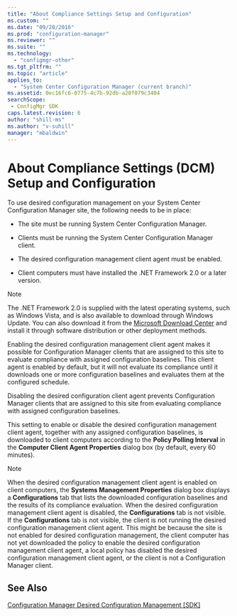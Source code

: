 ```yaml
---
title: "About Compliance Settings Setup and Configuration"
ms.custom: ""
ms.date: "09/20/2016"
ms.prod: "configuration-manager"
ms.reviewer: ""
ms.suite: ""
ms.technology:
  - "configmgr-other"
ms.tgt_pltfrm: ""
ms.topic: "article"
applies_to:
  - "System Center Configuration Manager (current branch)"
ms.assetid: 0ec16fc6-0775-4c7b-92db-a28f079c3404searchScope: - ConfigMgr SDK
caps.latest.revision: 6
author: "shill-ms"
ms.author: "v-suhill"
manager: "mbaldwin"
---
```

# About Compliance Settings (DCM) Setup and Configuration
To use desired configuration management on your System Center Configuration Manager site, the following needs to be in place:  

-   The site must be running System Center Configuration Manager.  

-   Clients must be running the System Center Configuration Manager client.  

-   The desired configuration management client agent must be enabled.  

-   Client computers must have installed the .NET Framework 2.0 or a later version.  

> [!NOTE]
>  The .NET Framework 2.0 is supplied with the latest operating systems, such as Windows Vista, and is also available to download through Windows Update. You can also download it from the [Microsoft Download Center](http://go.microsoft.com/fwlink/?LinkId=276779) and install it through software distribution or other deployment methods.  

 Enabling the desired configuration management client agent makes it possible for Configuration Manager clients that are assigned to this site to evaluate compliance with assigned configuration baselines. This client agent is enabled by default, but it will not evaluate its compliance until it downloads one or more configuration baselines and evaluates them at the configured schedule.  

 Disabling the desired configuration client agent prevents Configuration Manager clients that are assigned to this site from evaluating compliance with assigned configuration baselines.  

 This setting to enable or disable the desired configuration management client agent, together with any assigned configuration baselines, is downloaded to client computers according to the **Policy Polling Interval** in the **Computer Client Agent Properties** dialog box (by default, every 60 minutes).  

> [!NOTE]
>  When the desired configuration management client agent is enabled on client computers, the **Systems Management Properties** dialog box displays a **Configurations** tab that lists the downloaded configuration baselines and the results of its compliance evaluation. When the desired configuration management client agent is disabled, the **Configurations** tab is not visible. If the **Configurations** tab is not visible, the client is not running the desired configuration management client agent. This might be because the site is not enabled for desired configuration management, the client computer has not yet downloaded the policy to enable the desired configuration management client agent, a local policy has disabled the desired configuration management client agent, or the client is not a Configuration Manager client.  

## See Also  
 [Configuration Manager Desired Configuration Management &#91;SDK&#93;](../../develop/compliance/compliance-settings-dcm.md)
